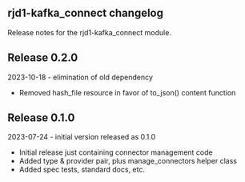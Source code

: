 ## rjd1-kafka_connect changelog

Release notes for the rjd1-kafka_connect module.

## Release 0.2.0

2023-10-18 - elimination of old dependency

* Removed hash_file resource in favor of to_json() content function

## Release 0.1.0

2023-07-24 - initial version released as 0.1.0

* Initial release just containing connector management code
* Added type & provider pair, plus manage_connectors helper class
* Added spec tests, standard docs, etc.
